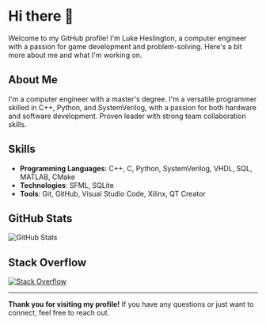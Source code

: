 # Hi there 👋

Welcome to my GitHub profile! I'm Luke Heslington, a computer engineer with a passion for game development and problem-solving. Here's a bit more about me and what I'm working on.

## About Me

I'm a computer engineer with a master's degree. I'm a versatile programmer skilled in C++, Python, and SystemVerilog, with a passion for both hardware and software development. Proven leader with strong team collaboration skills.

<!--
## Current Projects

- **Project Name**: Brief description of the project.
- **Project Name**: Brief description of the project.
-->
## Skills

- **Programming Languages**: C++, C, Python, SystemVerilog, VHDL, SQL, MATLAB, CMake
- **Technologies**: SFML, SQLite
- **Tools**: Git, GitHub, Visual Studio Code, Xilinx, QT Creator
<!--
## Blog

- [Title of Blog Post](link-to-blog-post)
- [Title of Blog Post](link-to-blog-post)

## Achievements

- **Master's Degree in Computer Engineering**
- **Certification in High-Performance Computing**

## Open Source Contributions

- **Project Name**: Description of your contribution.
- **Project Name**: Description of your contribution.

## Contact Me

- **Email**: [your-email@example.com](mailto:your-email@example.com)
- **LinkedIn**: [Your LinkedIn Profile](https://www.linkedin.com/in/yourprofile)
- **Twitter**: [@yourhandle](https://twitter.com/yourhandle)

## Fun Facts

- I have a collection of Lego Technic cars.
-->

## GitHub Stats

![GitHub Stats](https://github-readme-stats.vercel.app/api?username=LukeHeslington&show_icons=true&hide_title=true&hide=prs&count_private=true)

## Stack Overflow

[![Stack Overflow](https://img.shields.io/stackexchange/stackoverflow/r/1234567)](https://stackoverflow.com/users/1234567/username)
<!--
## Contribution Guidelines

Feel free to contribute to my projects! Here’s how you can help:
- Fork the repository
- Create a feature branch
- Make your changes
- Submit a pull request
--->
---

**Thank you for visiting my profile!** If you have any questions or just want to connect, feel free to reach out.

